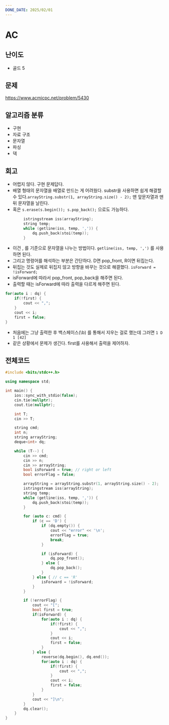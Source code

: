 ```yaml
---
DONE_DATE: 2025/02/01
---
```


# AC

## 난이도

- 골드 5

## 문제

https://www.acmicpc.net/problem/5430

## 알고리즘 분류

- 구현
- 자료 구조
- 문자열
- 파싱
- 덱

## 회고
- 어렵지 않다. 구현 문제답다.
- 배열 형태의 문자열을 배열로 만드는 게 어려웠다. substr을 사용하면 쉽게 해결할 수 있다.`arrayString.substr(1, arrayString.size() - 2);` 맨 앞문자열과 맨 뒤 문자열을 날린다.
- 혹은 `s.erase(s.begin()); s.pop_back();` 으로도 가능하다.
```c++
        istringstream iss(arrayString);
        string temp;
        while (getline(iss, temp, ',')) {
            dq.push_back(stoi(temp));
        }
```
- 이건 , 를 기준으로 문자열을 나누는 방법이다. `getline(iss, temp, ',')` 를 사용하면 된다. 
- 그리고 명령어를 해석하는 부분은 간단하다. D면 pop_front, R이면 뒤집는다.
- 뒤집는 것도 실제로 뒤집지 않고 방향을 바꾸는 것으로 해결했다. `isForward = !isForward;`
- isForward에 따라서 pop_front, pop_back을 해주면 된다.
- 출력할 때는 isForward에 따라 출력을 다르게 해주면 된다.
```c++
for(auto i : dq) {
    if(!first) {
        cout << ",";
    }
    cout << i;
    first = false;
}
```
- 처음에는 그냥 출력한 후 백스페이스(\b) 를 통해서 지우는 걸로 했는데 그러면 `1
D
1
[42]`
- 같은 상황에서 문제가 생긴다. first를 사용해서 출력을 제어하자.

## 전체코드

```c++
#include <bits/stdc++.h>

using namespace std;

int main() {
    ios::sync_with_stdio(false);
    cin.tie(nullptr);
    cout.tie(nullptr);

    int T;
    cin >> T;

    string cmd;
    int n;
    string arrayString;
    deque<int> dq;

    while (T--) {
        cin >> cmd;
        cin >> n;
        cin >> arrayString;
        bool isForward = true; // right or left
        bool errorFlag = false;

        arrayString = arrayString.substr(1, arrayString.size() - 2);
        istringstream iss(arrayString);
        string temp;
        while (getline(iss, temp, ',')) {
            dq.push_back(stoi(temp));
        }

        for (auto c: cmd) {
            if (c == 'D') {
                if (dq.empty()) {
                    cout << "error" << '\n';
                    errorFlag = true;
                    break;
                }

                if (isForward) {
                    dq.pop_front();
                } else {
                    dq.pop_back();
                }
            } else { // c == 'R'
                isForward = !isForward;
            }
        }

        if (!errorFlag) {
            cout << "[";
            bool first = true;
            if(isForward) {
                for(auto i : dq) {
                    if(!first) {
                        cout << ",";
                    }
                    cout << i;
                    first = false;
                }
            } else {
                reverse(dq.begin(), dq.end());
                for(auto i : dq) {
                    if(!first) {
                        cout << ",";
                    }
                    cout << i;
                    first = false;
                }
            }
            cout << "]\n";
        }
        dq.clear();
    }
}
```


